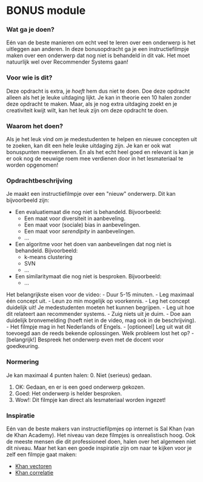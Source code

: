 # BONUS module

### Wat ga je doen?

Eén van de beste manieren om echt veel te leren over een onderwerp is het uitleggen aan anderen. In deze bonusopdracht ga je een instructiefilmpje maken over een onderwerp dat nog niet is behandeld in dit vak. Het moet natuurlijk wel over Recommender Systems gaan!

### Voor wie is dit?

Deze opdracht is extra, je _hoeft_ hem dus niet te doen. Doe deze opdracht alleen als het je leuke uitdaging lijkt. Je kan in theorie een 10 halen zonder deze opdracht te maken. Maar, als je nog extra uitdaging zoekt en je creativiteit kwijt wilt, kan het leuk zijn om deze opdracht te doen.

### Waarom het doen?

Als je het leuk vind om je medestudenten te helpen en nieuwe concepten uit te zoeken, kan dit een hele leuke uitdaging zijn. Je kan er ook wat bonuspunten meeverdienen. En als het echt heel goed en relevant is kan je er ook nog de eeuwige roem mee verdienen door in het lesmateriaal te worden opgenomen!

### Opdrachtbeschrijving

Je maakt een instructiefilmpje over een "nieuw" onderwerp. Dit kan bijvoorbeeld zijn:

- Een evaluatiemaat die nog niet is behandeld. Bijvoorbeeld:
    - Een maat voor diversiteit in aanbeveling.
    - Een maat voor (sociale) bias in aanbevelingen.
    - Een maat voor _serendipity_ in aanbevelingen.
    - ...
- Een algoritme voor het doen van aanbevelingen dat nog niet is behandeld. Bijvoorbeeld:
    - k-means clustering
    - SVN
    - ...
- Een similaritymaat die nog niet is besproken. Bijvoorbeeld:
    - ...

Het belangrijkste eisen voor de video:
    - Duur 5-15 minuten.
    - Leg maximaal één concept uit.
    - Leun zo min mogelijk op voorkennis.
    - Leg het concept duidelijk uit! Je medestudenten moeten het kunnen begrijpen.
    - Leg uit hoe dit relateert aan recommender systems.
    - Zuig niets uit je duim.
    - Doe aan duidelijk bronvemelding (hoeft niet in de video, mag ook in de beschrijving).
    - Het filmpje mag in het Nederlands of Engels.
    - [optioneel] Leg uit wat dit toevoegd aan de reeds bekende oplossingen. Welk probleem lost het op?
    - [belangrijk!] Bespreek het onderwerp even met de docent voor goedkeuring.

### Normering

Je kan maximaal 4 punten halen:
0. Niet (serieus) gedaan.
1. OK: Gedaan, en er is een goed onderwerp gekozen.
2. Goed: Het onderwerp is helder besproken.
3. Wow!: Dit filmpje kan direct als lesmateriaal worden ingezet!

### Inspiratie

Eén van de beste makers van instructiefilpmjes op internet is Sal Khan (van de Khan Academy). Het niveau van deze filmpjes is onrealistisch hoog. Ook de meeste mensen die dit professioneel doen, halen over het algemeen niet dit niveau. Maar het kan een goede inspiratie zijn om naar te kijken voor je zelf een filmpje gaat maken:

- [Khan vectoren](https://www.youtube.com/watch?v=WNuIhXo39_k)
- [Khan correlatie](https://www.youtube.com/watch?v=u4ugaNo6v1Q)
